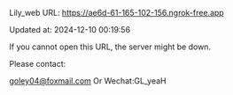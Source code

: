Lily_web URL: https://ae6d-61-165-102-156.ngrok-free.app

Updated at: 2024-12-10 00:19:56

If you cannot open this URL, the server might be down.

Please contact: 

goley04@foxmail.com Or Wechat:GL_yeaH